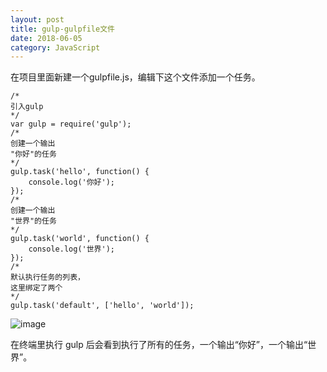 ```yaml
---
layout: post
title: gulp-gulpfile文件
date: 2018-06-05
category: JavaScript
---
```


在项目里面新建一个gulpfile.js，编辑下这个文件添加一个任务。

```
/*
引入gulp
*/
var gulp = require('gulp');
/*
创建一个输出
"你好"的任务
*/
gulp.task('hello', function() {
    console.log('你好');
});
/*
创建一个输出
"世界"的任务
*/
gulp.task('world', function() {
    console.log('世界');
});
/*
默认执行任务的列表，
这里绑定了两个
*/
gulp.task('default', ['hello', 'world']);
```
![image](https://drakecb.me/wp-content/uploads/2017/01/254b6fda6a18b5e.png)

在终端里执行 gulp 后会看到执行了所有的任务，一个输出“你好”，一个输出“世界”。
